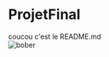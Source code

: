 # ProjetFinal

coucou c'est le README.md  
![bober](https://media.tenor.com/fF4sTbrZvnsAAAAM/bober-kurwa.gif)